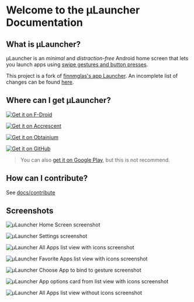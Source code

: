 # Welcome to the μLauncher Documentation

## What is μLauncher?

µLauncher is an *minimal* and *distraction-free* Android home screen that lets you launch apps using [swipe gestures and button presses](/actions-and-gestured.md).

This project is a fork of [finnmglas's app Launcher](https://github.com/finnmglas/Launcher). An incomplete list of changes can be found [here](https://github.com/wassupluke/Launcher/blob/master/docs/launcher.md).

## Where can I get μLauncher?

[![Get it on F-Droid](https://fdroid.gitlab.io/artwork/badge/get-it-on.png)](https://f-droid.org/packages/de.jrpie.android.launcher/)

[![Get it on Accrescent](https://accrescent.app/badges/get-it-on.png)](https://accrescent.app/app/de.jrpie.android.launcher.accrescent)

[![Get it on Obtainium](https://raw.githubusercontent.com/ImranR98/Obtainium/b1c8ac6f2ab08497189721a788a5763e28ff64cd/assets/graphics/badge_obtainium.png)](https://apps.obtainium.imranr.dev/redirect?r=obtainium://app/{%22id%22:%22de.jrpie.android.launcher%22,%22url%22:%22https://github.com/jrpie/Launcher%22,%22author%22:%22jrpie%22,%22name%22:%22%c2%b5Launcher%22,%22additionalSettings%22:%22{\%22apkFilterRegEx\%22:\%22release\%22,\%22invertAPKFilter\%22:false,\%22about\%22:\%22%c2%b5Launcher%20is%20a%20minimal%20home%20screen.\%22}%22})

[![Get it on GitHub](https://raw.githubusercontent.com/NeoApplications/Neo-Backup/034b226cea5c1b30eb4f6a6f313e4dadcbb0ece4/badge_github.png)](https://github.com/jrpie/launcher/releases/latest)

> You can also [get it on Google Play](https://play.google.com/store/apps/details?id=de.jrpie.android.launcher), but this is not recommend.


## How can I contribute?

See [docs/contribute](/contribute.md)

## Screenshots

![μLauncher Home Screen screenshot](https://github.com/jrpie/launcher/blob/master/fastlane/metadata/android/en-US/images/phoneScreenshots/1.jpg)

![μLauncher Settings screenshot](https://github.com/jrpie/launcher/blob/master/fastlane/metadata/android/en-US/images/phoneScreenshots/2.jpg)

![μLauncher All Apps list view with icons screenshot](https://github.com/jrpie/launcher/blob/master/fastlane/metadata/android/en-US/images/phoneScreenshots/3.jpg)

![μLauncher Favorite Apps list view with icons screenshot](https://github.com/jrpie/launcher/blob/master/fastlane/metadata/android/en-US/images/phoneScreenshots/4.jpg)

![μLauncher Choose App to bind to gesture screenshot](https://github.com/jrpie/launcher/blob/master/fastlane/metadata/android/en-US/images/phoneScreenshots/5.jpg)

![μLauncher App options card from list view with icons screenshot](https://github.com/jrpie/launcher/blob/master/fastlane/metadata/android/en-US/images/phoneScreenshots/7.jpg
)

![μLauncher All Apps list view without icons screenshot](https://github.com/jrpie/launcher/blob/master/fastlane/metadata/android/en-US/images/phoneScreenshots/8.jpg)

<!-- missing μLauncher grid view screenshot-->
